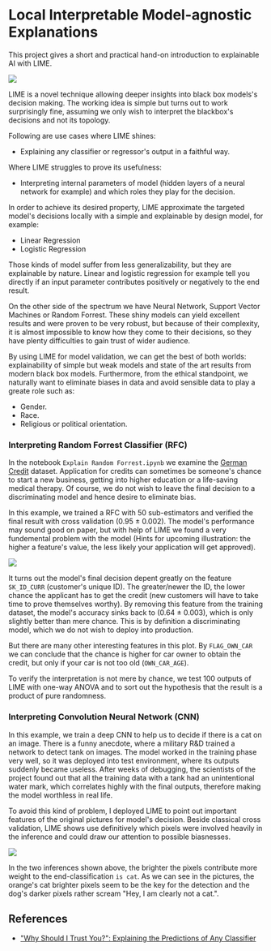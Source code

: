 # Local Interpretable Model-agnostic Explanations

This project gives a short and practical hand-on introduction to explainable AI with LIME. 

![](data/header.jpg)

LIME is a novel technique allowing deeper insights into black box models's decision making. The working idea is simple but turns out to work surprisingly fine, assuming we only wish to interpret the blackbox's decisions and not its topology.

Following are use cases where LIME shines:
- Explaining any classifier or regressor's output in a faithful way.

Where LIME struggles to prove its usefulness:
- Interpreting internal parameters of model (hidden layers of a neural network for example) and which roles they play for the decision. 

In order to achieve its desired property, LIME approximate the targeted model's decisions locally with a simple and explainable by design model, for example:
- Linear Regression
- Logistic Regression

Those kinds of model suffer from less generalizability, but they are explainable by nature. Linear and logistic regression for example tell you directly if an input parameter contributes positively or negatively to the end result. 

On the other side of the spectrum we have Neural Network, Support Vector Machines or Random Forrest. These shiny models can yield excellent results and were proven to be very robust, but because of their complexity, it is almost impossible to know how they come to their decisions, so they have plenty difficulties to gain trust of wider audience.

By using LIME for model validation, we can get the best of both worlds: explainability of simple but weak models and state of the art results from modern black box models. Furthermore, from the ethical standpoint, we naturally want to eliminate biases in data and avoid sensible data to play a greate role such as:
- Gender.
- Race.
- Religious or political orientation.

### Interpreting Random Forrest Classifier (RFC)

In the notebook `Explain Random Forrest.ipynb` we examine the [German Credit](https://www.kaggle.com/uciml/german-credit) dataset. Application for credits can sometimes be someone's chance to start a new business, getting into higher education or a life-saving medical therapy. Of course, we do not wish to leave the final decision to a discriminating model and hence desire to eliminate bias. 

In this example, we trained a RFC with 50 sub-estimators and verified the final result with cross validation (0.95 ± 0.002). The model's performance may sound good on paper, but with help of LIME we found a very fundemental problem with the model (Hints for upcoming illustration: the higher a feature's value, the less likely your application will get approved).

![](data/explain_random_forrest.png)

It turns out the model's final decision depent greatly on the feature `SK_ID_CURR` (customer's unique ID). The greater/newer the ID, the lower chance the applicant has to get the credit (new customers will have to take time to prove themselves worthy). By removing this feature from the training dataset, the model's accuracy sinks back to (0.64 ± 0.003), which is only slightly better than mere chance. This is by definition a discriminating model, which we do not wish to deploy into production.

But there are many other interesting features in this plot. By `FLAG_OWN_CAR` we can conclude that the chance is higher for car owner to obtain the credit, but only if your car is not too old (`OWN_CAR_AGE`).

To verify the interpretation is not mere by chance, we test 100 outputs of LIME with one-way ANOVA and to sort out the hypothesis that the result is a product of pure randomness.

### Interpreting Convolution Neural Network (CNN)

In this example, we train a deep CNN to help us to decide if there is a cat on an image. There is a funny anecdote, where a military R&D trained a network to detect tank on images. The model worked in the training phase very well, so it was deployed into test environment, where its outputs suddenly became useless. After weeks of debugging, the scientists of the project found out that all the training data with a tank had an unintentional water mark, which correlates highly with the final outputs, therefore making the model worthless in real life. 

To avoid this kind of problem, I deployed LIME to point out important features of the original pictures for model's decision. Beside classical cross validation, LIME shows use definitively which pixels were involved heavily in the inference and could draw our attention to possible biasnesses.  

![](data/explain_neural_network.png)

In the two inferences shown above, the brighter the pixels contribute more weight to the end-classification `is cat`. As we can see in the pictures, the orange's cat brighter pixels seem to be the key for the detection and the dog's darker pixels rather scream "Hey, I am clearly not a cat.".


## References

- ["Why Should I Trust You?": Explaining the Predictions of Any Classifier](https://arxiv.org/abs/1602.04938)
